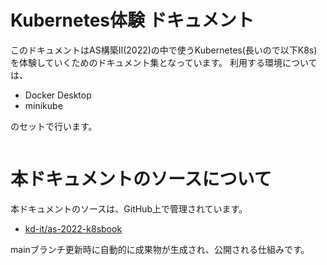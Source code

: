 # Kubernetes体験 ドキュメント

このドキュメントはAS構築Ⅱ(2022)の中で使うKubernetes(長いので以下K8s)を体験していくためのドキュメント集となっています。
利用する環境については、

* Docker Desktop
* minikube

のセットで行います。

```{tableofcontents}
```

# 本ドキュメントのソースについて

本ドキュメントのソースは、GitHub上で管理されています。

* [kd-it/as-2022-k8sbook](https://github.com/kd-it/as-2022-k8sbook)

mainブランチ更新時に自動的に成果物が生成され、公開される仕組みです。
